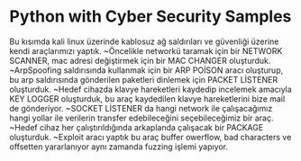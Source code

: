 # Python with Cyber Security Samples
Bu kısımda kali linux üzerinde kablosuz ağ saldırıları ve güvenliği üzerine kendi araçlarımızı yaptık.
~Öncelikle networkü taramak için bir NETWORK SCANNER, mac adresi değiştirmek için bir MAC CHANGER oluşturduk. 
~ArpSpoofing saldırısında kullanmak için bir ARP POİSON aracı oluşturup, bu arp saldırısında gönderilen paketleri dinlemek için PACKET LİSTENER oluşturduk.
~Hedef cihazda klavye hareketleri kaydedip incelemek amacıyla KEY LOGGER oluşturduk, bu araç kaydedilen klavye hareketlerini bize mail de
gönderiyor.
~SOCKET LİSTENER da hangi network ile çalışacağımız hangi yollar ile verilerin transfer edebileceğini seçebileceğimiz bir araç.
~Hedef cihaz her çalıştırıldığında arkaplanda çalışacak bir PACKAGE oluşturduk.
~Exploit aracı yaptık bu araç buffer owerflow, bad characters ve offsetten yararlanıyor aynı zamanda fuzzing işlemi yapıyor.
